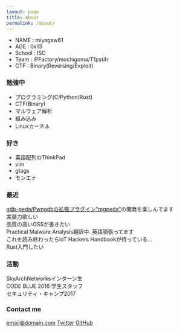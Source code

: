 ```yaml
---
layout: page
title: About
permalink: /about/
---
```


* NAME   : miyagaw61
* AGE    : 0x13
* School : ISC
* Team   : IPFactory/mochigoma/T1pst4r
* CTF    : Binary(Reversing/Exploit)

### 勉強中
* プログラミング(C/Python/Rust)
* CTF(Binary)
* マルウェア解析
* 組み込み
* Linuxカーネル

### 好き
* 英語配列のThinkPad
* vim
* gtags
* モンエナ 

### 最近
[gdb-peda/Pwngdbの拡張プラグイン"mgpeda"](https://github.com/miyagaw61/mgpeda)の開発を楽しんでます  
実装力欲しい  
品質の高いOSSが書きたい  
Practical Malware Analysis翻訳中. 英語頑張ってます  
これを読み終わったらIoT Hackers Handbookが待っている...  
Rust入門したい  

### 活動
SkyArchNetworksインターン生  
CODE BLUE 2016 学生スタッフ  
セキュリティ・キャンプ2017  

### Contact me

[email@domain.com](mailto:email@domain.com)
[Twitter](https://twitter.com/miyagaw61)
[GitHub](https://github.com/miyagaw61)
